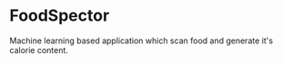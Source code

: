 # FoodSpector
Machine learning based application which scan food and generate it's calorie content.
